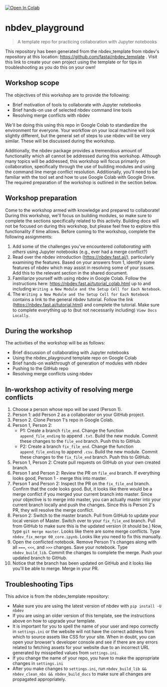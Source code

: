 [![Open In Colab](https://colab.research.google.com/assets/colab-badge.svg)](https://colab.research.google.com/github/vanderbilt-data-science/nbdev_playground)
# nbdev_playground
> A template repo for practicing collaboration with Jupyter notebooks

This repository has been generated from the nbdev_template from nbdev's repository at this location: https://github.com/fastai/nbdev_template .  Visit this link to create your own project using the template or for tips in troubleshooting as you do this on your own!

## Workshop scope
The objectives of this workshop are to provide the following:
* Brief motivation of tools to collaborate with Jupyter notebooks
* Brief hands-on use of selected nbdev command line tools
* Resolving merge conflicts with nbdev

We'll be doing this using this repo in Google Colab to standardize the environment for everyone.  Your workflow on your local machine will look slightly different, but the general set of steps to use nbdev will be very similar.  These will be discussed during the workshop.

Additionally, the nbdev package provides a tremendous amount of functionality which all cannot be addressed during this workshop.  Although many topics will be addressed, this workshop will focus primarily on collaboration, specifically through the use of building modules and using the command line merge conflict resolution.  Additionally, you'll need to be familiar with the tool set and how to use Google Colab with Google Drive.  The required preparation of the workshop is outlined in the section below.

## Workshop preparation
Come to the workshop armed with knowledge and prepared to collaborate!  During this workshop, we'll focus on building modules, so make sure to complete the sections specifically related to this activity.  Building docs will not be focused on during this workshop, but please feel free to explore this functionality if time allows.  Before coming to the workshop, complete the following assignments:
1.  Add some of the challenges you've encountered _collaborating with others_ using Jupyter notebooks (e.g., ever had a merge conflict?)
2.  Read over the nbdev introduction (https://nbdev.fast.ai/), particularly examining the features.  Based on your answers from 1, identify some features of nbdev which may assist in resolving some of your issues.  Add this to the relevant section in the shared document.
3. Familiarize yourself with using nbdev in Google Colab.  Follow the instructions here: https://nbdev.fast.ai/tutorial_colab.html up to and including `Writing a New Module and the Setup Cell for Each Notebook`.
4. The `Writing a New Module and the Setup Cell for Each Notebook` contains a link to the general nbdev tutorial.  Follow the link (https://nbdev.fast.ai/tutorial.html) and complete the tutorial.  Make sure to complete everything up to (but not necessarily including) `View Docs Locally`.

## During the workshop
The activities of the workshop will be as follows:
* Brief discussion of collaborating with Jupyter notebooks
* Using the nbdev_playground template repo on Google Colab
* Brief hands-on walkthrough of generation of modules with nbdev
* Pushing to the GitHub repo
* Resolving merge conflicts using nbdev

## In-workshop activity of resolving merge conflicts
1. Choose a person whose repo will be used (Person 1).
2. Person 1:  add Person 2 as a collaborator on your GitHub project.
3. Person 2.  Clone Person 1's repo in Google Colab.
4. Person 1, Person 2:
    * P1: Create a branch `file_end`.  Change the function `append_file_ending` to append `.txt`.  Build the new module.  Commit these changes to the `file_end` branch.  Push this to GitHub.
    * P2: Create a branch `fix_file_end`. Change the function `append_file_ending` to append `.csv`.  Build the new module.  Commit these changes to the `fix_file_end` branch.  Push this to GitHub.
5.  Person 1, Person 2:  Create pull requests on GitHub on your own created branch.
6.  Person 1 and Person 2:  Review the PR on `file_end` branch.  If everything looks good, Person 1 - merge this into master.
7.  Person 1 and Person 2:  Inspect the PR on the `fix_file_end` branch.  Confirm that the code looks good.  But, it looks like there would be a merge conflict if you merged your current branch into master.  Since your objective is to merge into master, you can actually master into your current branch locally and push the changes.  Since this is Person 2's PR, they will resolve the merge conflict.
8.  Person 2: Switch to the master branch.  Pull from GitHub to update your local version of Master.  Switch over to your `fix_file_end` branch.  Pull from GitHub to make sure this is the updated version (it should be.)  Now, type `git merge master`.  Looks like there are some merge conflicts.  Type `nbdev_fix_merge 00_core.ipynb`.  Looks like you need to fix this manually.
9.  Open the conflicted notebook.  Remove Person 1's changes along with all `===`, `<<<`, and `>>>` changes.  Save your notebook.  Type `nbdev_build_lib`.  Commit the changes to complete the merge.  Push your updated branch to GitHub.
10.  Notice that the branch has been updated on GitHub and it looks like you'll be able to merge.  Merge in your PR.

## Troubleshooting Tips
This advice is from the nbdev_template repository:
-  Make sure you are using the latest version of nbdev with `pip install -U nbdev`
-  If you are using an older version of this template, see the instructions above on how to upgrade your template. 
-  It is important for you to spell the name of your user and repo correctly in `settings.ini` or the website will not have the correct address from which to source assets like CSS for your site.  When in doubt, you can open your browser's developer console and see if there are any errors related to fetching assets for your website due to an incorrect URL generated by misspelled values from `settings.ini`.
-  If you change the name of your repo, you have to make the appropriate changes in `settings.ini`
-  After you make changes to `settings.ini`, run `nbdev_build_lib && nbdev_clean_nbs && nbdev_build_docs` to make sure all changes are propagated appropriately.

